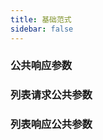 ```yaml
---
title: 基础范式
sidebar: false
---
```


### 公共响应参数

<app-table :tbody="rep" />

### 列表请求公共参数

<app-table :tbody="req_list" />

### 列表响应公共参数

<app-table :tbody="rep_list" />

<script setup>
const req_list = [
  [
    {value: 'current'},
    {value: 'int'},
    {value: '是'},
    {value: '当前页'},
    {value: 1}
  ],
  [
    {value: 'size'},
    {value: 'int'},
    {value: ''},
    {value: '每页条数(默认10)'},
    {value: 10}
  ]
]
const rep = [
  [
    {value: 'code'},
    {value: 'int'},
    {value: '是'},
    {value: '代码'},
    {value: '-1|0|1'}
  ],
  [
    {value: 'msg'},
    {value: 'string'},
    {value: '是'},
    {value: '信息'},
    {value: 'SUCC'}
  ],
  [
    {value: 'data'},
    {value: 'Object'},
    {value: ''},
    {value: '数据'},
    {value: ''}
  ]
]
const rep_list = [
  [
    {value: 'data'},
    {value: 'Array'},
    {value: '是'},
    {value: '列表'},
    {value: '[{x:y}]'}
  ],
  [
    {value: 'total'},
    {value: 'int'},
    {value: '是'},
    {value: '总条数'},
    {value: '0'}
  ]
]
</script>